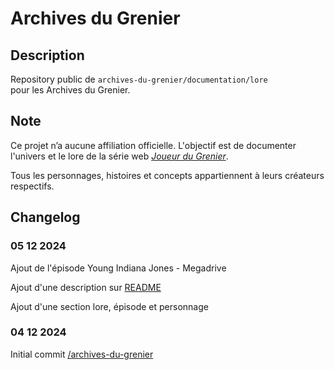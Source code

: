# Archives du Grenier
## Description
Repository public de `archives-du-grenier/documentation/lore` pour les Archives du Grenier.
## Note
Ce projet n’a aucune affiliation officielle. L'objectif est de documenter l'univers et le lore de la série web _[Joueur du Grenier](https://www.youtube.com/@joueurdugrenier)_.

Tous les personnages, histoires et concepts appartiennent à leurs créateurs respectifs.
## Changelog
### 05 12 2024
Ajout de l'épisode Young Indiana Jones - Megadrive

Ajout d'une description sur [README](README.md)

Ajout d'une section lore, épisode et personnage
### 04 12 2024
Initial commit [/archives-du-grenier](https://github.com/Lohkinap/archives-du-grenier)
